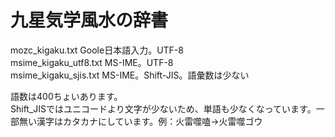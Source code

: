# 九星気学風水の辞書
  
mozc_kigaku.txt        Goole日本語入力。UTF-8  
msime_kigaku_utf8.txt  MS-IME。UTF-8  
msime_kigaku_sjis.txt  MS-IME。Shift-JIS。語彙数は少ない  
  
語数は400ちょいあります。  
Shift_JISではユニコードより文字が少ないため、単語も少なくなっています。一部無い漢字はカタカナにしています。例：火雷噬嗑→火雷噬ゴウ  


